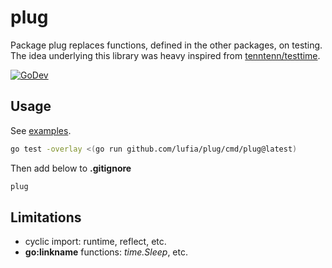 # plug

Package plug replaces functions, defined in the other packages, on testing.
The idea underlying this library was heavy inspired from [tenntenn/testtime][testtime].

[![GoDev][godev-image]][godev-url]

## Usage

See [examples](https://github.com/lufia/plug/blob/main/test/example_test.go).

```sh
go test -overlay <(go run github.com/lufia/plug/cmd/plug@latest)
```

Then add below to **.gitignore**

```txt
plug
```

## Limitations

* cyclic import: runtime, reflect, etc.
* **go:linkname** functions: *time.Sleep*, etc.

[godev-image]: https://pkg.go.dev/badge/github.com/lufia/plug
[godev-url]: https://pkg.go.dev/github.com/lufia/plug
[testtime]: https://github.com/tenntenn/testtime

